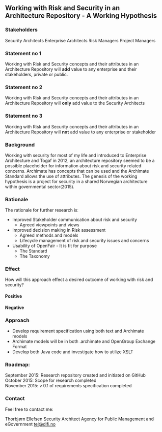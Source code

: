 ## Working with Risk and Security in an Architecture Repository - A Working Hypothesis

### Stakeholders
Security Architects
Enterprise Architects
Risk Managers
Project Managers

### Statement no 1
Working with Risk and Security concepts and their attributes in an Architecture Repository will **add** value to any enterprise and their stakeholders, private or public.

### Statement no 2
Working with Risk and Security concepts and their attributes in an Architecture Repository will **only** add value to the Security Architects

### Statement no 3
Working with Risk and Security concepts and their attributes in an Architecture Repository will **not** add value to any enterprise or stakeholder

### Background
Working with security for most of my life and introduced to Enterprise Architecture and Togaf in 2012, an architecture repository seemed to be a possible placeholder for information about risk and security related concerns.
Archimate has concepts that can be used and the Archimate Standard allows the use of attributes.
The genesis of the working hypothesis is a project for security in a shared Norwegian architecture within governmental sector(2015).

### Rationale
The rationale for further research is:
- Improved Stakeholder communication about risk and security
  - Agreed viewpoints and views
- Improved decision making in Risk assessment
  - Agreed methods and models
  - Lifecycle management of risk and security issues and concerns
- Usability of OpenFair - It is fit for purpose
  - The Standard
  - The Taxonomy

### Effect
How will this approach effect a desired outcome of working with risk and security?
#### Positive

#### Negative


### Approach
- Develop requirement specification using both text and Archimate models
- Archimate models will be in both .archimate and OpenGroup Exchange Format
- Develop both Java code and investigate how to utilize XSLT

### Roadmap:
September 2015: Research repository created and initiated on GitHub  
October 2015: Scope for research completed  
November 2015: v 0.1 of requirements specification completed  


### Contact
Feel free to contact me:

Thorbjørn Ellefsen
Security Architect
Agency for Public Management and eGovernment
tel@difi.no
